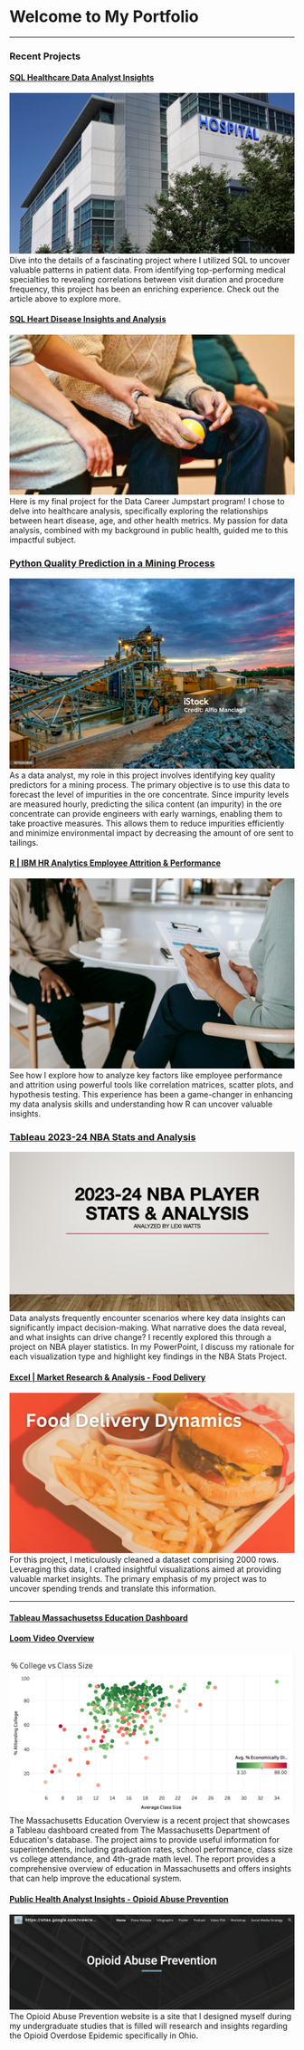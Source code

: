 # Welcome to My Portfolio

---

### Recent Projects

#### [SQL Healthcare Data Analyst Insights](https://www.linkedin.com/posts/lexi-watts_healthcareanalytics-datascience-sql-activity-7144466841820610560-uv7-?utm_source=share&utm_medium=member_desktop)
<img src="images/Grey minimalist business project presentation .png"/>
Dive into the details of a fascinating project where I utilized SQL to uncover valuable patterns in patient data. 
From identifying top-performing medical specialties to revealing correlations between visit duration and procedure frequency, this project has been an enriching experience. Check out the article above to explore more. 

#### [SQL Heart Disease Insights and Analysis](https://www.linkedin.com/posts/lexi-watts_healthanalysis-sql-tableau-activity-7233125690613645314-DvKK?utm_source=share&utm_medium=member_desktop)
<img src="images/Healthcare image.webp"/>
Here is my final project for the Data Career Jumpstart program! I chose to delve into healthcare analysis, specifically exploring the relationships between heart disease, age, and other health metrics. My passion for data analysis, combined with my background in public health, guided me to this impactful subject.

### [Python Quality Prediction in a Mining Process](https://github.com/LexiWatts/Mining-Process-Python/blob/50de0e1852809636b3fd7d583630bbc8172c9918/Notebook%201.ipynb)
<img src="images/istockphoto-1070302804-1024x1024.jpg"/> 
As a data analyst, my role in this project involves identifying key quality predictors for a mining process. The primary objective is to use this data to forecast the level of impurities in the ore concentrate. Since impurity levels are measured hourly, predicting the silica content (an impurity) in the ore concentrate can provide engineers with early warnings, enabling them to take proactive measures. This allows them to reduce impurities efficiently and minimize environmental impact by decreasing the amount of ore sent to tailings.

#### [R | IBM HR Analytics Employee Attrition & Performance](https://www.linkedin.com/pulse/unlocking-insights-r-exploring-ibm-people-analytics-attrition-watts-rkaqc/)
<img src="images/Pic.webp"/>
See how I explore how to analyze key factors like employee performance and attrition using powerful tools like correlation matrices, scatter plots, and hypothesis testing. This experience has been a game-changer in enhancing my data analysis skills and understanding how R can uncover valuable insights.

### [Tableau 2023-24 NBA Stats and Analysis](https://www.linkedin.com/posts/lexi-watts_2023-24-nba-player-stats-analysis-activity-7203763527726080002-TGoZ?utm_source=share&utm_medium=member_desktop)
<img src="images/Screenshot 2024-06-04 at 10.12.39 AM.png"/> 
Data analysts frequently encounter scenarios where key data insights can significantly impact decision-making. What narrative does the data reveal, and what insights can drive change? I recently explored this through a project on NBA player statistics. In my PowerPoint, I discuss my rationale for each visualization type and highlight key findings in the NBA Stats Project.

#### [Excel | Market Research & Analysis - Food Delivery](https://www.linkedin.com/posts/lexi-watts_dataanalysis-marketresearch-excel-activity-7142308862623178752-3GvP?utm_source=share&utm_medium=member_desktop)
<img src="images/Add a heading.png"/>
For this project, I meticulously cleaned a dataset comprising 2000 rows. Leveraging this data, I crafted insightful visualizations aimed at providing valuable market insights. The primary emphasis of my project was to uncover spending trends and translate this information.

---
#### [Tableau Massachusetss Education Dashboard](https://public.tableau.com/views/MASSEducationOverview/Dashboard1?:language=en-US&:display_count=n&:origin=viz_share_link)
#### [Loom Video Overview](https://www.loom.com/share/75e828db65fa42b9910280e24091228d?sid=6c4caec9-3e8a-4028-bd6d-221ddfec757e)
<img src="images/Screenshot 2023-12-23 at 2.00.22 PM.png"/>
The Massachusetts Education Overview is a recent project that showcases a Tableau dashboard created from The Massachusetts Department of Education's database. The project aims to provide useful information for superintendents, including graduation rates, school performance, class size vs college attendance, and 4th-grade math level. The report provides a comprehensive overview of education in Massachusetts and offers insights that can help improve the educational system.


#### [Public Health Analyst Insights - Opioid Abuse Prevention](https://sites.google.com/view/www-oap-com/home)
<img src="images/Screenshot 2023-12-29 at 3.20.52 PM.png"/>
The Opioid Abuse Prevention website is a site that I designed myself during my undergraduate studies that is filled will research and insights regarding the Opioid Overdose Epidemic specifically in Ohio. 



